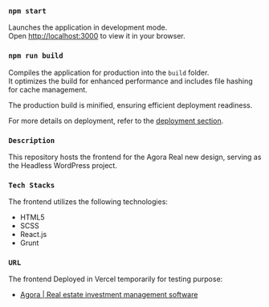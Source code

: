 ### `npm start`

Launches the application in development mode.\
Open [http://localhost:3000](http://localhost:3000) to view it in your browser.

### `npm run build`

Compiles the application for production into the `build` folder.\
It optimizes the build for enhanced performance and includes file hashing for cache management.

The production build is minified, ensuring efficient deployment readiness.

For more details on deployment, refer to the [deployment section](https://facebook.github.io/create-react-app/docs/deployment).

### `Description`

This repository hosts the frontend for the Agora Real new design, serving as the Headless WordPress project.

### `Tech Stacks`

The frontend utilizes the following technologies:
- HTML5
- SCSS
- React.js
- Grunt

### `URL`

The frontend Deployed in Vercel temporarily for testing purpose:
- [Agora | Real estate investment management software](https://agora-new-frontend.vercel.app/)